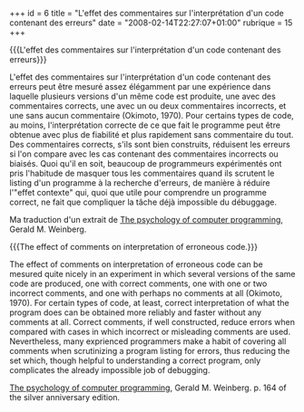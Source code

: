 +++
id = 6
title = "L'effet des commentaires sur l'interprétation d'un code contenant des erreurs"
date = "2008-02-14T22:27:07+01:00"
rubrique = 15
+++

{{{L'effet des commentaires sur l'interprétation d'un code contenant des erreurs}}}

L'effet des commentaires sur l'interprétation d'un code contenant des erreurs peut être mesuré assez élégamment par une expérience dans laquelle plusieurs versions d'un même code est produite, une avec des commentaires corrects, une avec un ou deux commentaires incorrects, et une sans aucun commentaire (Okimoto, 1970). Pour certains types de code, au moins, l'interprétation correcte de ce que fait le programme peut être obtenue avec plus de fiabilité et plus rapidement sans commentaire du tout. Des commentaires corrects, s'ils sont bien construits, réduisent les erreurs si l'on compare avec les cas contenant des commentaires incorrects ou biaisés. Quoi qu'il en soit, beaucoup de programmeurs expérimentés ont pris l'habitude de masquer tous les commentaires quand ils scrutent le listing d'un programme à la recherche d'erreurs, de manière à réduire l'"effet contexte" qui, quoi que utile pour comprendre un programme correct, ne fait que compliquer la tâche déjà impossible du débuggage.

Ma traduction d'un extrait de [The psychology of computer programming](../article_40), Gerald M. Weinberg.

{{{The effect of comments on interpretation of erroneous code.}}}

The effect of comments on interpretation of erroneous code can be mesured quite nicely in an experiment in which several versions of the same code are produced, one with correct comments, one with one or two incorrect comments, and one with perhaps no comments at all (Okimoto, 1970). For certain types of code, at least, correct interpretation of what the program does can be obtained more reliably and faster without any comments at all. Correct comments, if well constructed, reduce errors when compared with cases in which incorrect or misleading comments are used. Nevertheless, many exprienced programmers make a habit of covering all comments when scrutinizing a program listing for errors, thus reducing the set which, though helpful to understanding a correct program, only complicates the already impossible job of debugging.

[The psychology of computer programming](../article_40), Gerald M. Weinberg. p. 164 of the silver anniversary edition.